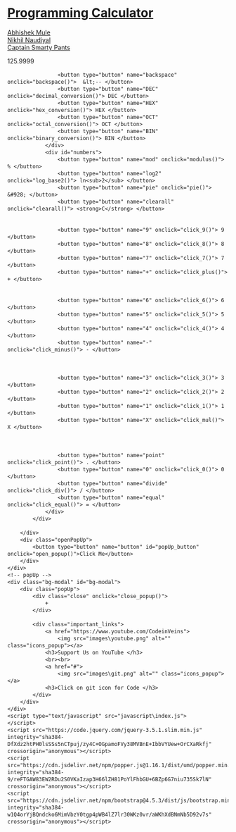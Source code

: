 <!DOCTYPE html>

<html lang="en" dir="ltr">

<head>
    <meta charset="utf-8">
    <title>Programming Calculator</title>
    <meta name="viewport" content="width=device-width, initial-scale=1.0, user-scalable=yes">
    <link rel="stylesheet" href="main.css">
    <link rel="stylesheet" href="https://cdn.jsdelivr.net/npm/bootstrap@4.5.3/dist/css/bootstrap.min.css" integrity="sha384-TX8t27EcRE3e/ihU7zmQxVncDAy5uIKz4rEkgIXeMed4M0jlfIDPvg6uqKI2xXr2" crossorigin="anonymous">
</head>

<body>
    <div id="container">
        <div id="header">
            <div id="website_title">
                <h1><a href="#" title="Programming Calculator">Programming Calculator</a></h1>
            </div>
            <div id="website_creators">
                <div id="carouselExampleInterval" class="carousel slide" data-ride="carousel">
                    <div class="carousel-inner">
                        <div class="carousel-item active" data-interval="5000">
                            <a href="#">Abhishek Mule</a>
                            <!-- <img src="images\AbhishekMule.jpg" class="d-block w-100"> -->
                        </div>
                        <div class="carousel-item" data-interval="2000">
                            <a href="#">Nikhil Naudiyal</a>
                            <!-- <img src="images\NikhilNaudiyal.jpg" class="d-block w-100"> -->
                        </div>
                        <div class="carousel-item">
                            <a href="#">Captain Smarty Pants</a>
                            <!-- <img src="images\aarnav.jpg" class="d-block w-100"> -->
                        </div>
                    </div>
                </div>
            </div>
        </div>
        <!-- Header Complete -->
        <div id="blank_div">
        </div>
        <div id="calculator">
            <div id="screen">
                <p id="onscreen">125.9999</p>
            </div>
            <div id="keyboard">
                <div id="number_systems">

                    <button type="button" name="backspace" onclick="backspace()">  &lt;-- </button>
                    <button type="button" name="DEC" onclick="decimal_conversion()"> DEC </button>
                    <button type="button" name="HEX" onclick="hex_conversion()"> HEX </button>
                    <button type="button" name="OCT" onclick="octal_conversion()"> OCT </button>
                    <button type="button" name="BIN" onclick="binary_conversion()"> BIN </button>
                </div>
                <div id="numbers">
                    <button type="button" name="mod" onclick="modulus()"> % </button>
                    <button type="button" name="log2" onclick="log_base2()"> ln<sub>2</sub> </button>
                    <button type="button" name="pie" onclick="pie()"> &#928; </button>
                    <button type="button" name="clearall" onclick="clearall()"> <strong>C</strong> </button>


                    <button type="button" name="9" onclick="click_9()"> 9 </button>
                    <button type="button" name="8" onclick="click_8()"> 8 </button>
                    <button type="button" name="7" onclick="click_7()"> 7 </button>
                    <button type="button" name="+" onclick="click_plus()"> + </button>


                    <button type="button" name="6" onclick="click_6()"> 6 </button>
                    <button type="button" name="5" onclick="click_5()"> 5 </button>
                    <button type="button" name="4" onclick="click_4()"> 4 </button>
                    <button type="button" name="-" onclick="click_minus()"> - </button>



                    <button type="button" name="3" onclick="click_3()"> 3 </button>
                    <button type="button" name="2" onclick="click_2()"> 2 </button>
                    <button type="button" name="1" onclick="click_1()"> 1 </button>
                    <button type="button" name="X" onclick="click_mul()"> X </button>



                    <button type="button" name="point" onclick="click_point()"> . </button>
                    <button type="button" name="0" onclick="click_0()"> 0 </button>
                    <button type="button" name="divide" onclick="click_div()"> / </button>
                    <button type="button" name="equal" onclick="click_equal()"> = </button>
                </div>
            </div>

        </div>
        <div class="openPopUp">
            <button type="button" name="button" id="popUp_button" onclick="open_popup()">Click Me</button>
        </div>
    </div>
    <!-- popUp -->
    <div class="bg-modal" id="bg-modal">
        <div class="popUp">
            <div class="close" onclick="close_popup()">
                +
            </div>

            <div class="important_links">
                <a href="https://www.youtube.com/CodeinVeins">
                    <img src="images\youtube.png" alt="" class="icons_popup"></a>
                <h3>Support Us on YouTube </h3>
                <br><br>
                <a href="#">
                    <img src="images\git.png" alt="" class="icons_popup"></a>
                <h3>Click on git icon for Code </h3>
            </div>
        </div>
    </div>
    <script type="text/javascript" src="javascript\index.js">
    </script>
    <script src="https://code.jquery.com/jquery-3.5.1.slim.min.js" integrity="sha384-DfXdz2htPH0lsSSs5nCTpuj/zy4C+OGpamoFVy38MVBnE+IbbVYUew+OrCXaRkfj" crossorigin="anonymous"></script>
    <script src="https://cdn.jsdelivr.net/npm/popper.js@1.16.1/dist/umd/popper.min.js" integrity="sha384-9/reFTGAW83EW2RDu2S0VKaIzap3H66lZH81PoYlFhbGU+6BZp6G7niu735Sk7lN" crossorigin="anonymous"></script>
    <script src="https://cdn.jsdelivr.net/npm/bootstrap@4.5.3/dist/js/bootstrap.min.js" integrity="sha384-w1Q4orYjBQndcko6MimVbzY0tgp4pWB4lZ7lr30WKz0vr/aWKhXdBNmNb5D92v7s" crossorigin="anonymous"></script>
</body>

</html>
